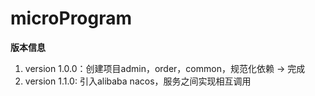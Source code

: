 # microProgram

**版本信息**

1. version 1.0.0：创建项目admin，order，common，规范化依赖 -> 完成
1. version 1.1.0: 引入alibaba nacos，服务之间实现相互调用